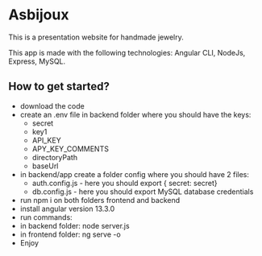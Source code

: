 # Asbijoux

This is a presentation website for handmade jewelry.

This app is made with the following technologies: Angular CLI, NodeJs, Express, MySQL.

## How to get started?

- download the code
- create an .env file in backend folder where you should have the keys:
  - secret
  - key1
  - API_KEY
  - APY_KEY_COMMENTS
  - directoryPath
  - baseUrl
- in backend/app create a folder config where you should have 2 files:
  - auth.config.js - here you should export { secret: secret}
  - db.config.js - here you should export MySQL database credentials
- run npm i on both folders frontend and backend
- install angular version 13.3.0
- run commands:
 - in backend folder: node server.js
 - in frontend folder: ng serve -o
- Enjoy 
